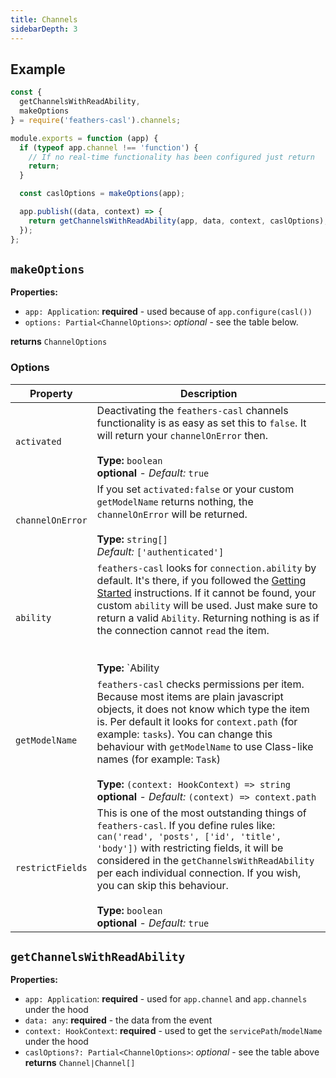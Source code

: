```yaml
---
title: Channels
sidebarDepth: 3
---
```


## Example

```js
const {
  getChannelsWithReadAbility,
  makeOptions
} = require('feathers-casl').channels;

module.exports = function (app) {
  if (typeof app.channel !== 'function') {
    // If no real-time functionality has been configured just return
    return;
  }

  const caslOptions = makeOptions(app);

  app.publish((data, context) => {
    return getChannelsWithReadAbility(app, data, context, caslOptions);
  });
};
```

## `makeOptions`

**Properties:**
- `app: Application`: **required** - used because of `app.configure(casl())`
- `options: Partial<ChannelOptions>`: *optional* - see the table below.

**returns** `ChannelOptions`

### Options

|       Property      |                Description                  |
|---------------------|---------------------------------------------|
| `activated` | Deactivating the `feathers-casl` channels functionality is as easy as set this to `false`. It will return your `channelOnError` then.<br><br>**Type:** `boolean`<br>**optional** - *Default:* `true` |
| `channelOnError` | If you set `activated:false` or your custom `getModelName` returns nothing, the `channelOnError` will be returned.<br><br>**Type:** `string[]`<br>*Default:* `['authenticated']`|
| `ability`        | `feathers-casl` looks for `connection.ability` by default. It's there, if you followed the [Getting Started]() instructions. If it cannot be found, your custom `ability` will be used. Just make sure to return a valid `Ability`. Returning nothing is as if the connection cannot `read` the item.<br><br><br>**Type:** `Ability | ((app: Application, connection: RealTimeConnection, data: any, context: HookContext) => Ability)`<br>**optional** - *Default:* `(app, connection) => connection.ability` |
| `getModelName`      | `feathers-casl` checks permissions per item. Because most items are plain javascript objects, it does not know which type the item is. Per default it looks for `context.path` (for example: `tasks`). You can change this behaviour with `getModelName` to use Class-like names (for example: `Task`)<br><br>**Type:** `(context: HookContext) => string`<br>**optional** - *Default:* `(context) => context.path` |
| `restrictFields`    | This is one of the most outstanding things of `feathers-casl`. If you define rules like: `can('read', 'posts', ['id', 'title', 'body'])` with restricting fields, it will be considered in the `getChannelsWithReadAbility` per each individual connection. If you wish, you can skip this behaviour.<br><br>**Type:** `boolean`<br>**optional** - *Default:* `true` |

## `getChannelsWithReadAbility`

**Properties:**
- `app: Application`: **required** - used for `app.channel` and `app.channels` under the hood
- `data: any`: **required** - the data from the event
- `context: HookContext`: **required** - used to get the `servicePath`/`modelName` under the hood
- `caslOptions?: Partial<ChannelOptions>`: *optional* - see the table above
**returns** `Channel|Channel[]`